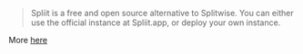 > Spliit is a free and open source alternative to Splitwise. You can either use the official instance at Spliit.app, or deploy your own instance.

More [here][spliit]

[spliit]: https://github.com/spliit-app/spliit

